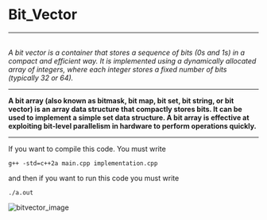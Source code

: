 <h1>Bit_Vector</h1>
<hr>       
<i> <br> A bit vector is a container that stores a sequence of bits (0s and 1s) in a compact and efficient way. It is implemented using a dynamically allocated array of integers, where each integer stores a fixed number of bits (typically 32 or 64). </i>
<hr>
<b>

A bit array (also known as bitmask, bit map, bit set, bit string, or bit vector) is an array data structure that compactly stores bits. 
It can be used to implement a simple set data structure. 
A bit array is effective at exploiting bit-level parallelism in hardware to perform operations quickly. </b>
<hr>

If you want to compile this code.
You must write

```
g++ -std=c++2a main.cpp implementation.cpp

```

and then if you want to run this code you must write

```
./a.out 

```
![bitvector_image](https://user-images.githubusercontent.com/112478852/221825026-45e2e7af-7afd-4ada-8de3-b30e9e0439c4.jpeg)
